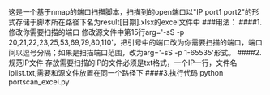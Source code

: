 这是一个基于nmap的端口扫描脚本，扫描到的open端口以"IP port1 port2"的形式存储于脚本所在路径下名为result[日期].xlsx的excel文件中
###用法：
####1.修改你需要扫描的端口
修改源文件中第15行arg='-sS -p 20,21,22,23,25,53,69,79,80,110'，把引号中的端口改为你需要扫描的端口，端口间以逗号分隔；如果是扫描端口范围，改为arg='-sS -p 1-65535'形式。
####2.规范IP文件
存放需要扫描的IP的文件必须是txt格式，一个IP一行，文件名iplist.txt,需要和源文件放置在同一个路径下
####3.执行代码
python portscan_excel.py
